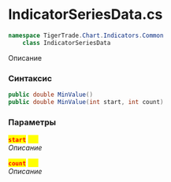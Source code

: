 
# IndicatorSeriesData.cs
```csharp
namespace TigerTrade.Chart.Indicators.Common  
    class IndicatorSeriesData
```

Описание

### Синтаксис
```csharp
public double MinValue()
public double MinValue(int start, int count)
```

### Параметры  
<mark style="color:red;">**`start`**</mark> <mark style="color:yellow;">`int`</mark>  
 *Описание*  
  
<mark style="color:red;">**`count`**</mark> <mark style="color:yellow;">`int`</mark>  
 *Описание*  
  

                    
                    
